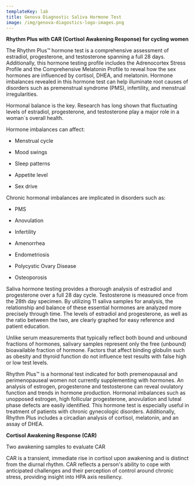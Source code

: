 ```yaml
---
templateKey: lab
title: Genova Diagnostic Saliva Hormone Test
image: /img/genova-diagostics-logo-images.png
---
```

**Rhythm Plus with CAR (Cortisol Awakening Response) for cycling women**

The Rhythm Plus™ hormone test is a comprehensive assessment of estradiol, progesterone, and testosterone spanning a full 28 days. Additionally, this hormone testing profile includes the Adrenocortex Stress Profile and the Comprehensive Melatonin Profile to reveal how the sex hormones are influenced by cortisol, DHEA, and melatonin. Hormone imbalances revealed in this hormone test can help illuminate root causes of disorders such as premenstrual syndrome (PMS), infertility, and menstrual irregularities.

Hormonal balance is the key. Research has long shown that fluctuating levels of estradiol, progesterone, and testosterone play a major role in a woman´s overall health.

Hormone imbalances can affect:

* Menstrual cycle

* Mood swings

* Sleep patterns

* Appetite level

* Sex drive

Chronic hormonal imbalances are implicated in disorders such as:

* PMS

* Anovulation

* Infertility

* Amenorrhea

* Endometriosis

* Polycystic Ovary Disease

* Osteoporosis

Saliva hormone testing provides a thorough analysis of estradiol and progesterone over a full 28 day cycle. Testosterone is measured once from the 28th day specimen. By utilizing 11 saliva samples for analysis, the relationship and balance of these essential hormones are analyzed more precisely through time. The levels of estradiol and progesterone, as well as the ratio between the two, are clearly graphed for easy reference and patient education.

Unlike serum measurements that typically reflect both bound and unbound fractions of hormones, salivary samples represent only the free (unbound) bioavailable fraction of hormone. Factors that affect binding globulin such as obesity and thyroid function do not influence test results with false high or low test levels.

Rhythm Plus™ is a hormonal test indicated for both premenopausal and perimenopauseal women not currently supplementing with hormones. An analysis of estrogen, progesterone and testosterone can reveal ovulatory function and trends in hormone production. Hormonal imbalances such as unopposed estrogen, high follicular progesterone, anovulation and luteal phase defects are easily identified. This hormone test is especially useful in treatment of patients with chronic gynecologic disorders. Additionally, Rhythm Plus includes a circadian analysis of cortisol, melatonin, and an assay of DHEA.


**Cortisol Awakening Response (CAR)**

Two awakening samples to evaluate CAR

CAR is a transient, immediate rise in cortisol upon awakening and is distinct from the diurnal rhythm. CAR reflects a person's ability to cope with anticipated challenges and their perception of control around chronic stress, providing insight into HPA axis resiliency.

